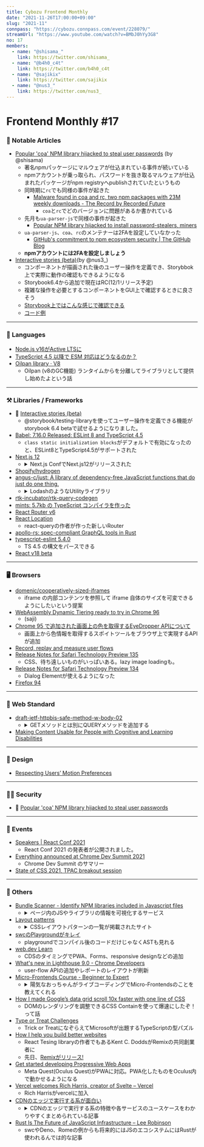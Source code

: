 ```yaml
---
title: Cybozu Frontend Monthly
date: "2021-11-26T17:00:00+09:00"
slug: "2021-11"
connpass: "https://cybozu.connpass.com/event/228079/"
streamUrl: "https://www.youtube.com/watch?v=BMbJ0hYy3G8"
no: 17
members:
  - name: "@shisama_"
    link: https://twitter.com/shisama_
  - name: "@b4h0_c4t"
    link: https://twitter.com/b4h0_c4t
  - name: "@sajikix"
    link: https://twitter.com/sajikix
  - name: "@nus3_"
    link: https://twitter.com/nus3_
---
```

Frontend Monthly #17
===



### 👀 Notable Articles

- [Popular 'coa' NPM library hijacked to steal user passwords](https://www.bleepingcomputer.com/news/security/popular-coa-npm-library-hijacked-to-steal-user-passwords/) (by @shisama)
    - 著名npmパッケージにマルウェアが仕込まれている事件が続いている
    - npmアカウントが乗っ取られ、パスワードを抜き取るマルウェアが仕込まれたパッケージがnpm registryへpublishされていたというもの
    - 同時期に`rc`でも同様の事件が起きた
        - [Malware found in coa and rc, two npm packages with 23M weekly downloads - The Record by Recorded Future](https://therecord.media/malware-found-in-coa-and-rc-two-npm-packages-with-23m-weekly-downloads/)
            - `coa`と`rc`でどのバージョンに問題があるか書かれている
    - 先月も`ua-parser-js`で同様の事件が起きた
        - [Popular NPM library hijacked to install password-stealers, miners](https://www.bleepingcomputer.com/news/security/popular-npm-library-hijacked-to-install-password-stealers-miners/)
    - `ua-parser-js`、`coa`、`rc`のメンテナーは2FAを設定していなかった
        - [GitHub's commitment to npm ecosystem security | The GitHub Blog](https://github.blog/2021-11-15-githubs-commitment-to-npm-ecosystem-security/)
    - **npmアカウントには2FAを設定しましょう**
- [Interactive stories (beta)](https://storybook.js.org/blog/interactive-stories-beta/)(by @nus3_)
    - コンポーネントが描画された後のユーザー操作を定義でき、Storybbok上で実際に動作の確認もできるようになる
    - Storybook6.4から追加で現在はRC(12/1リリース予定)
    - 複雑な操作を必要とするコンポーネントをGUI上で確認するときに良さそう
    - [Storybook上ではこんな感じで確認できる](https://nus3.github.io/p-storybook/?path=/story/components-examplecomponent--default)
    - [コード例](https://github.com/nus3/p-storybook/blob/main/src/components/ExampleComponent/index.stories.tsx)

---

### 💬 Languages
<!-- baho -->
- [Node.js v16がActive LTSに](https://nodejs.org/en/about/releases/)
- [TypeScript 4.5 以降で ESM 対応はどうなるのか？](https://zenn.dev/teppeis/articles/2021-10-typescript-45-esm)
- [Oilpan library · V8](https://v8.dev/blog/oilpan-library)
    - Oilpan (v8のGC機能) ランタイムからを分離してライブラリとして提供し始めたよという話

---

### ⚒️ Libraries / Frameworks
<!-- baho -->

- 👀 [Interactive stories (beta)](https://storybook.js.org/blog/interactive-stories-beta/)
    - @storybook/testing-libraryを使ってユーザー操作を定義できる機能がstorybook 6.4 betaで試せるようになりました。
- [Babel: 7.16.0 Released: ESLint 8 and TypeScript 4.5](https://babeljs.io/blog/2021/10/29/7.16.0)
    - `class static initialization blocks`がデフォルトで有効になったのと、ESLint8とTypeScript4.5がサポートされた
- [Next.js 12](https://nextjs.org/blog/next-12)
    - <details><summary>Next.js ConfでNext.js12がリリースされた</summary>コンパイラにSWC、Middlewareの追加、React18のサポート、React Server Componentsなど盛りだくさんの機能が追加された</details>
- [Shopify/hydrogen](https://hydrogen.shopify.dev/)
- [angus-c/just: A library of dependency-free JavaScript functions that do just do one thing.](https://github.com/angus-c/just)
    - <details><summary>LodashのようなUtilityライブラリ</summary>個々の関数ごとに依存に追加可能で、zero-dependency & TypeScript 型定義を含む。 Lodashとの違いは何？という説明もちゃんと用意されてた（https://github.com/angus-c/just/blob/master/TRADEOFFS.md）</details>
- [rtk-incubator/rtk-query-codegen](https://github.com/rtk-incubator/rtk-query-codegen)
- [mints: 5.7kb の TypeScript コンパイラを作った](https://zenn.dev/mizchi/articles/minimum-tsc-mints)
- [React Router v6](https://remix.run/blog/react-router-v6)
- [React Location](https://react-location.tanstack.com/overview)
    - react-queryの作者が作った新しいRouter
- [apollo-rs: spec-compliant GraphQL tools in Rust](https://www.apollographql.com/blog/announcement/tooling/apollo-rs-graphql-tools-in-rust/)
- [typescript-eslint 5.4.0](https://github.com/typescript-eslint/typescript-eslint/releases/tag/v5.4.0)
    - TS 4.5 の構文をパースできる
- [React v18 beta](https://twitter.com/reactjs/status/1460380211262930948?s=20)

---

### 🖥 Browsers
<!-- saji -->
- [domenic/cooperatively-sized-iframes](https://github.com/domenic/cooperatively-sized-iframes)
    - iframe の内部コンテンツを参照して iframe 自体のサイズを可変できるようにしたいという提案
- [WebAssembly Dynamic Tiering ready to try in Chrome 96](https://v8.dev/blog/wasm-dynamic-tiering)
    - (saji)
- [Chrome 95 で追加された画面上の色を取得するEyeDropper APIについて](https://cybozu.github.io/frontend-expert/posts/eyedropper-api)
    - 画面上から色情報を取得するスポイトツールをブラウザ上で実現するAPIが追加 
- [Record, replay and measure user flows](https://developer.chrome.com/docs/devtools/recorder/)
- [Release Notes for Safari Technology Preview 135](https://webkit.org/blog/12040/release-notes-for-safari-technology-preview-135/)
    - CSS、待ち遠しいものがいっぱいある。lazy image loadingも。
- [Release Notes for Safari Technology Preview 134](https://webkit.org/blog/12033/release-notes-for-safari-technology-preview-134/)
    - Dialog Elementが使えるようになった
- [Firefox 94](https://www.mozilla.org/en-US/firefox/94.0/releasenotes/)


---

### 📏 Web Standard
<!-- saji -->
- [draft-ietf-httpbis-safe-method-w-body-02](https://datatracker.ietf.org/doc/html/draft-ietf-httpbis-safe-method-w-body-02/)
    - <details><summary>GETメソッドとは別にQUERYメソッドを追加する</summary>サーバーサイドへ任意のクエリを送信して情報を取得するためのHTTPメソッドが提案されている。たとえば、`selct surname, givenname, email limit 10`のようなクエリを送信できる。GraphQLなどで使うっぽい。</details>
- [Making Content Usable for People with Cognitive and Learning Disabilities](https://www.w3.org/TR/coga-usable/)

---

### 🎨 Design
<!-- hirano -->

- [Respecting Users’ Motion Preferences](https://www.smashingmagazine.com/2021/10/respecting-users-motion-preferences/)

---

### 👮‍♀️ Security
<!-- hirano -->

- 👀 [Popular 'coa' NPM library hijacked to steal user passwords](https://www.bleepingcomputer.com/news/security/popular-coa-npm-library-hijacked-to-steal-user-passwords/)

---

### 📅 Events
<!-- hirano -->

- [Speakers | React Conf 2021](https://conf.reactjs.org/speakers)
    - React Conf 2021 の発表者が公開されました。
- [Everything announced at Chrome Dev Summit 2021](https://web.dev/cds2021-updates/)
    - Chrome Dev Summit のサマリー
- [State of CSS 2021, TPAC breakout session](https://docs.google.com/presentation/d/1FIMa9TXTdGusG_oJBtMmQLSyOuF0xgHsrvn7CKZH7Yw/edit?resourcekey=0-cFnhzvjncEEQaOB426PXnw#slide=id.gf91e504777_0_292)

---

### 🦆 Others
<!-- nus3 -->

- [Bundle Scanner - Identify NPM libraries included in Javascript files](https://bundlescanner.com/)
    - <details><summary>ページ内のJSやライブラリの情報を可視化するサービス</summary>指定したWebページ内で読み込まれているJavaScriptファイルやライブラリのファイルサイズや読み込み元ホスト名を一覧表示できるサイト</detaills>
- [Layout patterns](https://web.dev/patterns/layout/)
    - <details><summary>CSSレイアウトパターンの一覧が掲載されたサイト</summary>Chrome Dev Summitの動画  (https://youtu.be/dhrX_biPH8c) の中で紹介されてたやつ。gridやflexboxを使って、少ない記述量で画面のレイアウトやカードコンポーネントのような実装パターンを紹介してる。Super centeredってパターンが必殺技っぽくてかっこいい。</details>
- [swcのPlaygroundがキレイ](https://play.swc.rs/)
    - playgroundでコンパイル後のコードだけじゃなくASTも見れる
- [web.dev Learn](https://web.dev/learn/)
    - CDSのタイミングでPWA、Forms、responsive designなどの追加
- [What's new in Lighthouse 9.0 - Chrome Developers](https://developer.chrome.com/blog/lighthouse-9-0/)
    - user-flow APIの追加やレポートのレイアウトが刷新
- [Micro-Frontends Course - Beginner to Expert](https://youtu.be/lKKsjpH09dU)
    - <details><summary>陽気なおっちゃんがライブコーディングでMicro-Frontendsのことを教えてくれる</summary>ボイラープレートのcliが用意されているので、webpackのModule Federationを簡単に試せるようになっててヨキでした</details>
- [How I made Google’s data grid scroll 10x faster with one line of CSS](https://medium.com/@johan.isaksson/how-i-made-googles-data-grid-scroll-10x-faster-with-one-line-of-css-78cb1e8d9cb1)
    - DOMのレンダリングを調整できるCSS Containを使って爆速にしたぞ！って話
- [Type or Treat Challenges](https://devblogs.microsoft.com/typescript/type-treat-2021-day-1/)
    - Trick or TreatになぞらえてMicrosoftが出題するTypeScriptの型パズル
- [How I help you build better websites](https://kentcdodds.com/blog/how-i-help-you-build-better-websites)
  - React Tesing libraryの作者でもあるKent C. DoddsがRemixの共同創業者に
  - 先日、[Remixがリリース!](https://remix.run/)
- [Get started developing Progressive Web Apps](https://developer.oculus.com/pwa)
    - Meta Quest(Oculus Quest)がPWAに対応。PWA化したものをOculus内で動かせるようになる
- [Vercel welcomes Rich Harris, creator of Svelte – Vercel](https://vercel.com/blog/vercel-welcomes-rich-harris-creator-of-svelte)
    - Rich Harrisがvercelに加入
- [CDNのエッジで実行する系が面白い](https://yusukebe.com/posts/2021/functions-at-edge/)
    - <details><summary>CDNのエッジで実行する系の特徴や各サービスのユースケースをわかりやすくまとめられている記事</summary>Edge FunctionsやCloudflare Workers、Fastly Compute@Edgeなどを使ったコードのサンプルも含めて説明されている</details>
- [Rust Is The Future of JavaScript Infrastructure – Lee Robinson](https://leerob.io/blog/rust)
    - swcやDeno、Romeの例からも将来的にはJSのエコシステムにはRustが使われるんでは的な記事
